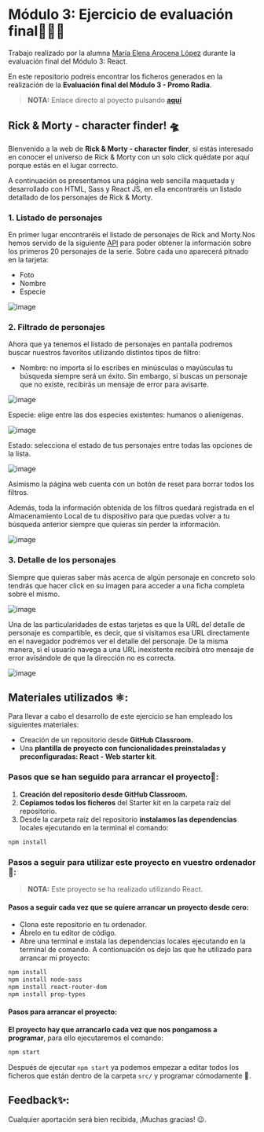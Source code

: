 # Módulo 3:  Ejercicio de evaluación final👩🏻‍💻 

Trabajo realizado por la alumna [María Elena Arocena López](https://github.com/marocena26) durante la evaluación final del Módulo 3: React. 

En este repositorio podreis encontrar los ficheros generados en la realización de la **Evaluación final del Módulo 3 - Promo Radia**. 

> **NOTA:** Enlace directo al poyecto pulsando **[aquí](https://beta.adalab.es/modulo-3-evaluacion-final-marocena26/)**

## Rick & Morty - character finder! 🛸 

Bienvenido a la web de **Rick & Morty - character finder**, si estás interesado en conocer el universo de Rick & Morty con un solo click quédate por aquí porque estás en el lugar correcto.

A continuación os presentamos una página web sencilla maquetada y desarrollado con HTML, Sass y React JS, en ella encontraréis un listado detallado de los personajes de Rick & Morty. 

### 1. Listado de personajes

En primer lugar encontraréis el listado de personajes de Rick and Morty.Nos hemos servido de la siguiente [API](https://rickandmortyapi.com/documentation/#get-all-characters) para poder obtener la información sobre los primeros 20 personajes de la serie. Sobre cada uno aparecerá pitnado en la tarjeta:
- Foto
- Nombre
- Especie

![image](https://user-images.githubusercontent.com/113302094/207608674-2cbcddad-6c8a-40ea-a8ef-74d3b1ab3d9f.png)

### 2. Filtrado de personajes

Ahora que ya tenemos el listado de personajes en pantalla podremos buscar nuestros favoritos utilizando distintos tipos de filtro:

- Nombre: no importa si lo escribes en minúsculas o mayúsculas tu búsqueda siempre será un éxito. Sin embargo, si buscas un personaje que no existe, recibirás un mensaje de error para avisarte.

![image](https://user-images.githubusercontent.com/113302094/207609108-96e91580-a5a8-402f-a5f6-637dc762a1c3.png)

Especie: elige entre las dos especies existentes: humanos o alienígenas.

![image](https://user-images.githubusercontent.com/113302094/207609255-ef84eb59-69ef-478c-af48-f237d1b5bb8f.png)

Estado: selecciona el estado de tus personajes entre todas las opciones de la lista.

![image](https://user-images.githubusercontent.com/113302094/207609423-38daa1c4-5c33-4726-b2ff-c3ed2d95b2e0.png)

Asimismo la página web cuenta con un botón de reset para borrar todos los filtros.

Además, toda la información obtenida de los filtros quedará registrada en el Almacenamiento Local de tu dispositivo para que puedas volver a tu búsqueda anterior siempre que quieras sin perder la información.

![image](https://user-images.githubusercontent.com/113302094/207610447-f1df6fcf-fbda-4433-b9a0-d0c126feec6a.png)

### 3. Detalle de los personajes

Siempre que quieras saber más acerca de algún personaje en concreto solo tendrás que hacer click en su imagen para acceder a una ficha completa sobre el mismo. 

![image](https://user-images.githubusercontent.com/113302094/207611074-609d80b3-7c14-49fc-831a-a023787b5871.png)

Una de las particularidades de estas tarjetas es que la URL del detalle de personaje es compartible, es decir, que si visitamos esa URL directamente en el navegador podremos ver el detalle del personaje. De la misma manera, si el usuario navega a una URL inexistente recibirá otro mensaje de error avisándole de que la dirección no es correcta.

![image](https://user-images.githubusercontent.com/113302094/207612499-2fbe436d-8077-477e-92e3-d388380d8004.png)


## Materiales utilizados ⚛️: 

Para llevar a cabo el desarrollo de este ejercicio se han empleado los siguientes materiales:
- Creación de un repositorio desde **GitHub Classroom.**
- Una **plantilla de proyecto con funcionalidades preinstaladas y preconfiguradas: React - Web starter kit**.

### Pasos que se han seguido para arrancar el proyecto🔌:

1. **Creación del repositorio desde GitHub Classroom.**
2. **Copiamos todos los ficheros** del Starter kit en la carpeta raíz del repositorio.
3. Desde la carpeta raíz del repositorio **instalamos las dependencias** locales ejecutando en la terminal el comando:

```bash
npm install
```

### Pasos a seguir para utilizar este proyecto en vuestro ordenador💾:

> **NOTA:** Este proyecto se ha realizado utilizando React.

#### Pasos a seguir cada vez que se quiere arrancar un proyecto desde cero:

- Clona este repositorio en tu ordenador.
- Ábrelo en tu editor de código.
- Abre una terminal e instala las dependencias locales ejecutando en la terminal de comando. A contionuación os dejo las que he utilizado para arrancar mi proyecto:

```bash
npm install 
npm install node-sass
npm install react-router-dom
npm install prop-types
```

#### Pasos para arrancar el proyecto:

**El proyecto hay que arrancarlo cada vez que nos pongamoss a programar**, para ello ejecutaremos el comando:

```bash
npm start
```

Después de ejecutar `npm start` ya podemos empezar a editar todos los ficheros que están dentro de la carpeta `src/` y programar cómodamente 💫 .


## Feedback✨:

Cualquier aportación será bien recibida, ¡Muchas gracias! 😉.
